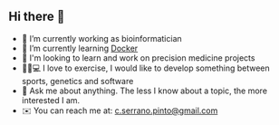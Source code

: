 ## Hi there 👋


<!--
**cserranopinto/cserranopinto** is a ✨ _special_ ✨ repository because its `README.md` (this file) appears on your GitHub profile.

Here are some ideas to get you started:

- 🌱 I’m currently learning ...
- 👯 I’m looking to collaborate on ...
- 🤔 I’m looking for help with ...
- 💬 Ask me about ...
- 📫 How to reach me: ...
- 😄 Pronouns: ...
- ⚡ Fun fact: ...
-->

-  :dna: I’m currently working as bioinformatician 
- :whale2: I’m currently learning [Docker](https://github.com/docker)
- :test_tube: I'm looking to learn and work on precision medicine projects
- :muscle::dna::computer: I love to exercise, I would like to develop something between sports, genetics and software
- 💬 Ask me about anything. The less I know about a topic, the more interested I am.
- :envelope: You can reach me at: c.serrano.pinto@gmail.com


